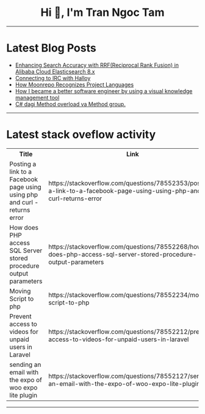 <h1 align="center">Hi 👋, I'm Tran Ngoc Tam</h1>

---

# Latest Blog Posts 
<!-- BLOG-POST-LIST:START -->
- [Enhancing Search Accuracy with RRF&lpar;Reciprocal Rank Fusion&rpar; in Alibaba Cloud Elasticsearch 8.x](https://dev.to/a_lucas/enhancing-search-accuracy-with-rrfreciprocal-rank-fusion-in-alibaba-cloud-elasticsearch-8x-2i5l)
- [Connecting to IRC with Halloy](https://dev.to/djdesu/connecting-to-irc-with-halloy-5i8)
- [How Moonrepo Recognizes Project Languages](https://dev.to/suin/how-moonrepo-recognizes-project-languages-5ck5)
- [How I became a better software engineer by using a visual knowledge management tool](https://dev.to/leonardoventurini/how-i-became-a-better-software-engineer-by-using-a-visual-knowledge-management-tool-33kf)
- [C# dagi Method overload va Method group.](https://dev.to/farkhadk/c-dagi-method-overload-va-method-group-3p7k)
<!-- BLOG-POST-LIST:END -->

---

# Latest stack oveflow activity
<table>
  <tr><th>Title</th><th>Link</th></tr>
  <!-- STACKOVERFLOW:START --><tr><td>Posting a link to a Facebook page using using php and curl - returns error</td><td>https://stackoverflow.com/questions/78552353/posting-a-link-to-a-facebook-page-using-using-php-and-curl-returns-error</td></tr><tr><td>How does PHP access SQL Server stored procedure output parameters</td><td>https://stackoverflow.com/questions/78552268/how-does-php-access-sql-server-stored-procedure-output-parameters</td></tr><tr><td>Moving Script to php</td><td>https://stackoverflow.com/questions/78552234/moving-script-to-php</td></tr><tr><td>Prevent access to videos for unpaid users in Laravel</td><td>https://stackoverflow.com/questions/78552212/prevent-access-to-videos-for-unpaid-users-in-laravel</td></tr><tr><td>sending an email with the expo of woo expo lite plugin</td><td>https://stackoverflow.com/questions/78552127/sending-an-email-with-the-expo-of-woo-expo-lite-plugin</td></tr><!-- STACKOVERFLOW:END -->
</table>

---


